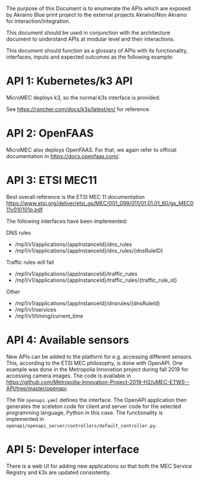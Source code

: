# 

The purpose of this Document is to enumerate the APIs which are exposed by Akraino Blue print project to the external projects Akraino/Non Akraino for interaction/integration.

This document should be used in conjunction with the architecture document to understand APIs at  modular level and their interactions.

This document should function as a glossary of APIs with its functionality, interfaces, inputs and expected outcomes as the following example:

# API 1: Kubernetes/k3 API

MicroMEC deploys k3, so the normal k3s interface is provided.

See https://rancher.com/docs/k3s/latest/en/ for reference.


# API 2: OpenFAAS

MicroMEC also deploys OpenFAAS. For that, we again refer to official documentation in https://docs.openfaas.com/.


# API 3: ETSI MEC11

Best overall reference is the ETSI MEC 11 documentation https://www.etsi.org/deliver/etsi_gs/MEC/001_099/011/01.01.01_60/gs_MEC011v010101p.pdf

The following interfaces have been implemented:

DNS rules
- /mp1/v1/applications/{appInstanceId}/dns_rules
- /mp1/v1/applications/{appInstanceId}/dns_rules/{dnsRuleID}

Traffic rules will fail
- /mp1/v1/applications/{appInstanceId}/traffic_rules
- /mp1/v1/applications/{appInstanceId}/traffic_rules/{traffic_rule_id}

Other
- /mp1/v1/applications/{appInstanceId}/dnsrules/{dnsRuleId}
- /mp1/v1/services
- /mp1/v1/timing/current_time


# API 4: Available sensors

New APIs can be added to the platform for e.g. accessing different sensors. This, according to the ETSI MEC philosophy, is done with OpenAPI. One example was done in the Metropolia Innovation project during fall 2019 for accessing camera images. The code is available in https://github.com/Metropolia-Innovation-Project-2019-H2/uMEC-ETWS--API/tree/master/openapi.

The file `openapi.yaml` defines the interface. The OpenAPI application then generates the sceleton code for client and server code for the selected programming language, Python in this case. The functionality is implemented in `openapi/openapi_server/controllers/default_controller.py`.  

# API 5: Developer interface

There is a web UI for adding new applications so that both the MEC Service Registry and k3s are updated consistently.

<!--
vim:lbr 
-->
